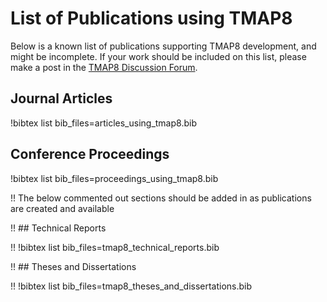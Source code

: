 # List of Publications using TMAP8

Below is a known list of publications supporting TMAP8 development, and might be incomplete. If
your work should be included on this list, please make a post in the
[TMAP8 Discussion Forum](https://github.com/idaholab/TMAP8/discussions).

## Journal Articles

!bibtex list bib_files=articles_using_tmap8.bib

## Conference Proceedings

!bibtex list bib_files=proceedings_using_tmap8.bib

!! The below commented out sections should be added in as publications are created and available

!! ## Technical Reports

!! !bibtex list bib_files=tmap8_technical_reports.bib

!! ## Theses and Dissertations

!! !bibtex list bib_files=tmap8_theses_and_dissertations.bib
